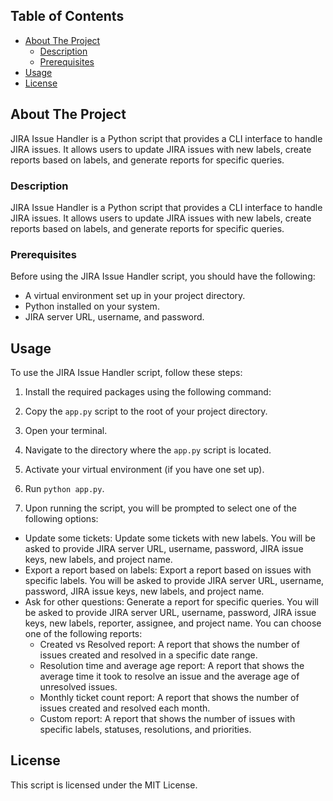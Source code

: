 <!-- TABLE OF CONTENTS -->
## Table of Contents
* [About The Project](#about-the-project)
  * [Description](#description)
  * [Prerequisites](#prerequisites)
* [Usage](#usage)
* [License](#license)

<!-- ABOUT THE PROJECT -->
## About The Project
JIRA Issue Handler is a Python script that provides a CLI interface to handle JIRA issues. It allows users to update JIRA issues with new labels, create reports based on labels, and generate reports for specific queries.

### Description
JIRA Issue Handler is a Python script that provides a CLI interface to handle JIRA issues. It allows users to update JIRA issues with new labels, create reports based on labels, and generate reports for specific queries.

### Prerequisites
Before using the JIRA Issue Handler script, you should have the following:
* A virtual environment set up in your project directory.
* Python installed on your system.
* JIRA server URL, username, and password.

<!-- USAGE EXAMPLES -->
## Usage

To use the JIRA Issue Handler script, follow these steps:

1. Install the required packages using the following command:

2. Copy the `app.py` script to the root of your project directory.

3. Open your terminal.

4. Navigate to the directory where the `app.py` script is located.

5. Activate your virtual environment (if you have one set up).

6. Run `python app.py`.

7. Upon running the script, you will be prompted to select one of the following options:
* Update some tickets: Update some tickets with new labels. You will be asked to provide JIRA server URL, username, password, JIRA issue keys, new labels, and project name.
* Export a report based on labels: Export a report based on issues with specific labels. You will be asked to provide JIRA server URL, username, password, JIRA issue keys, new labels, and project name.
* Ask for other questions: Generate a report for specific queries. You will be asked to provide JIRA server URL, username, password, JIRA issue keys, new labels, reporter, assignee, and project name. You can choose one of the following reports:
  * Created vs Resolved report: A report that shows the number of issues created and resolved in a specific date range.
  * Resolution time and average age report: A report that shows the average time it took to resolve an issue and the average age of unresolved issues.
  * Monthly ticket count report: A report that shows the number of issues created and resolved each month.
  * Custom report: A report that shows the number of issues with specific labels, statuses, resolutions, and priorities.

<!-- LICENSE -->
## License
This script is licensed under the MIT License.
